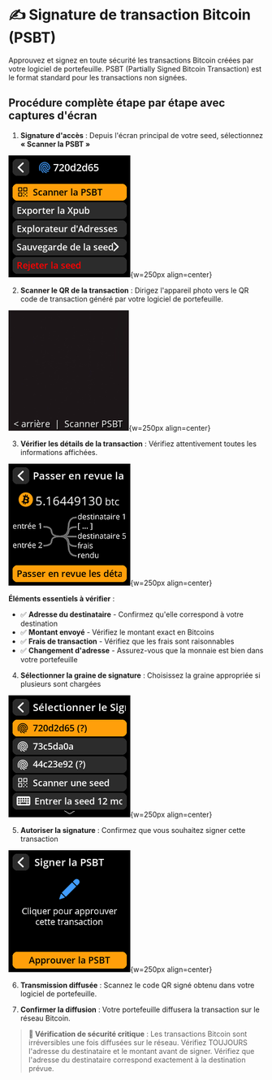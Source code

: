 # ✍️ Signature de transaction Bitcoin (PSBT)

Approuvez et signez en toute sécurité les transactions Bitcoin créées par votre logiciel de portefeuille. PSBT (Partially Signed Bitcoin Transaction) est le format standard pour les transactions non signées.

## Procédure complète étape par étape avec captures d'écran

1. **Signature d'accès** : Depuis l'écran principal de votre seed, sélectionnez **« Scanner la PSBT »**

![Settings selection menu](images/SeedMainMenuPSBTSelectView_tv_fr.png){w=250px align=center}

2. **Scanner le QR de la transaction** : Dirigez l'appareil photo vers le QR code de transaction généré par votre logiciel de portefeuille.

![Settings selection menu](images/SeedPSBTCameraView_tv_fr.png){w=250px align=center}

3. **Vérifier les détails de la transaction** : Vérifiez attentivement toutes les informations affichées.

![Settings selection menu](images/PSBTOverviewView_tv_fr.png){w=250px align=center}

**Éléments essentiels à vérifier** :

- ✅ **Adresse du destinataire** - Confirmez qu'elle correspond à votre destination
- ✅ **Montant envoyé** - Vérifiez le montant exact en Bitcoins
- ✅ **Frais de transaction** - Vérifiez que les frais sont raisonnables
- ✅ **Changement d'adresse** - Assurez-vous que la monnaie est bien dans votre portefeuille

4. **Sélectionner la graine de signature** : Choisissez la graine appropriée si plusieurs sont chargées

![Settings selection menu](images/PSBTSelectSeedView_tv_fr.png){w=250px align=center}

5. **Autoriser la signature** : Confirmez que vous souhaitez signer cette transaction

![Settings selection menu](images/PSBTFinalizeView_tv_fr.png){w=250px align=center}

6. **Transmission diffusée** : Scannez le code QR signé obtenu dans votre logiciel de portefeuille.

7. **Confirmer la diffusion** : Votre portefeuille diffusera la transaction sur le réseau Bitcoin.

> **🚨 Vérification de sécurité critique** : Les transactions Bitcoin sont irréversibles une fois diffusées sur le réseau. Vérifiez TOUJOURS l'adresse du destinataire et le montant avant de signer. Vérifiez que l'adresse du destinataire correspond exactement à la destination prévue.
